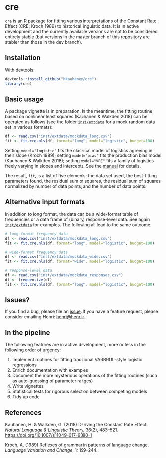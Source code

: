 # cre

`cre` is an R package for fitting various interpretations of the Constant Rate Effect (CRE; Kroch 1989) to historical linguistic data. It is in active development and the currently available versions are not to be considered entirely stable (but versions in the master branch of this repository are stabler than those in the dev branch).


## Installation

With devtools:

``` r
devtools::install_github("hkauhanen/cre")
library(cre)
```


## Basic usage

A package vignette is in preparation. In the meantime, the fitting routine based on nonlinear least squares (Kauhanen & Walkden 2018) can be operated as follows (see the folder [`inst/extdata`](inst/extdata) for a mock random data set in various formats):

``` r
df <- read.csv("inst/extdata/mockdata_long.csv")
fit <- fit.cre.nls(df, format="long", model="logistic", budget=100)
```

Setting `model="logistic"` fits the classical model of logistics agreeing in their slope (Kroch 1989); setting `model="bias"` fits the production bias model (Kauhanen & Walkden 2018); setting `model="VRE"` fits a family of logistics freely varying in slopes and intercepts. See the [manual](cre.pdf) for details.

The result, `fit`, is a list of five elements: the data set used, the best-fitting parameters found, the residual sum of squares, the residual sum of squares normalized by number of data points, and the number of data points.


## Alternative input formats

In addition to long format, the data can be a wide-format table of frequencies or a data frame of (binary) response-level data. See again [`inst/extdata`](inst/extdata) for examples. The following all lead to the same outcome:

``` r
# long-format frequency data
df <- read.csv("inst/extdata/mockdata_long.csv")
fit <- fit.cre.nls(df, format="long", model="logistic", budget=100)

# wide-format frequency data
df <- read.csv("inst/extdata/mockdata_wide.csv")
fit <- fit.cre.nls(df, format="wide", model="logistic", budget=100)

# response-level data
df <- read.csv("inst/extdata/mockdata_responses.csv")
df <- frequentize(df)
fit <- fit.cre.nls(df, format="long", model="logistic", budget=100)
```


## Issues?

If you find a bug, please file an [issue](https://github.com/hkauhanen/cre/issues). If you have a feature request, please consider emailing Henri: [henri@henr.in](mailto:henri@henr.in).


## In the pipeline

The following features are in active development, more or less in the following order of urgency:

1. Implement routines for fitting traditional VARBRUL-style logistic regressions
2. Enrich documentation with examples
3. Document the more mysterious operations of the fitting routines (such as auto-guessing of parameter ranges)
4. Write vignettes
5. Statistical tests for rigorous selection between competing models
6. Tidy up code


## References

Kauhanen, H. & Walkden, G. (2018) Deriving the Constant Rate Effect. *Natural Language & Linguistic Theory*, 36(2), 483–521. <https://doi.org/10.1007/s11049-017-9380-1>

Kroch, A. (1989) Reflexes of grammar in patterns of language change. *Language Variation and Change*, 1: 199–244. 
